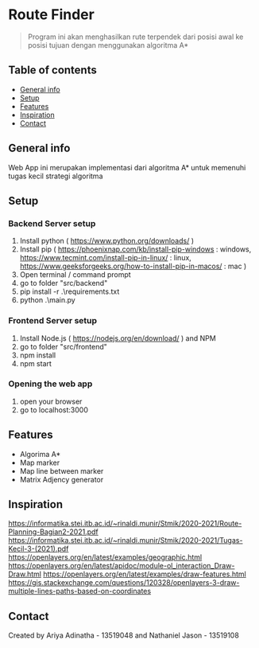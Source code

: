 # Route Finder

> Program ini akan menghasilkan rute terpendek dari posisi awal ke posisi tujuan dengan menggunakan algoritma A\*

## Table of contents

- [General info](#general-info)
- [Setup](#setup)
- [Features](#features)
- [Inspiration](#inspiration)
- [Contact](#contact)

## General info

Web App ini merupakan implementasi dari algoritma A\* untuk memenuhi tugas kecil strategi algoritma

## Setup

### Backend Server setup

1. Install python ( https://www.python.org/downloads/ )
2. Install pip ( https://phoenixnap.com/kb/install-pip-windows : windows, https://www.tecmint.com/install-pip-in-linux/ : linux, https://www.geeksforgeeks.org/how-to-install-pip-in-macos/ : mac )
3. Open terminal / command prompt
4. go to folder "src/backend"
5. pip install -r .\requirements.txt
6. python .\main.py

### Frontend Server setup

1. Install Node.js ( https://nodejs.org/en/download/ ) and NPM
2. go to folder "src/frontend"
3. npm install
4. npm start

### Opening the web app

1. open your browser
2. go to localhost:3000

## Features

- Algorima A\*
- Map marker
- Map line between marker
- Matrix Adjency generator

## Inspiration

https://informatika.stei.itb.ac.id/~rinaldi.munir/Stmik/2020-2021/Route-Planning-Bagian2-2021.pdf
https://informatika.stei.itb.ac.id/~rinaldi.munir/Stmik/2020-2021/Tugas-Kecil-3-(2021).pdf
https://openlayers.org/en/latest/examples/geographic.html
https://openlayers.org/en/latest/apidoc/module-ol_interaction_Draw-Draw.html
https://openlayers.org/en/latest/examples/draw-features.html
https://gis.stackexchange.com/questions/120328/openlayers-3-draw-multiple-lines-paths-based-on-coordinates

## Contact

Created by Ariya Adinatha - 13519048 and Nathaniel Jason - 13519108
